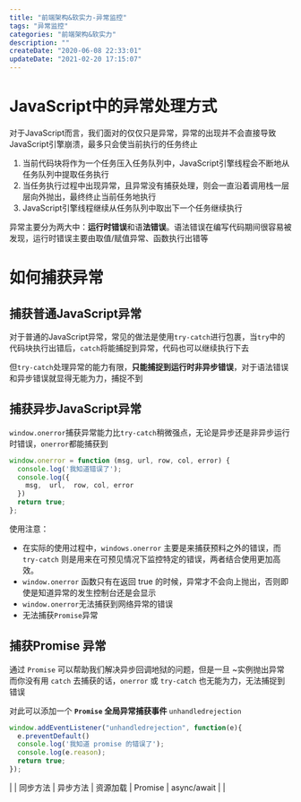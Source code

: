 ```yaml
---
title: "前端架构&软实力-异常监控"
tags: "异常监控"
categories: "前端架构&软实力"
description: ""
createDate: "2020-06-08 22:33:01"
updateDate: "2021-02-20 17:15:07"
---
```



# JavaScript中的异常处理方式

对于JavaScript而言，我们面对的仅仅只是异常，异常的出现并不会直接导致JavaScript引擎崩溃，最多只会使当前执行的任务终止

1. 当前代码块将作为一个任务压入任务队列中，JavaScript引擎线程会不断地从任务队列中提取任务执行
2. 当任务执行过程中出现异常，且异常没有捕获处理，则会一直沿着调用栈一层层向外抛出，最终终止当前任务地执行
3. JavaScript引擎线程继续从任务队列中取出下一个任务继续执行

异常主要分为两大中：**运行时错误**和语**法错误**。语法错误在编写代码期间很容易被发现，运行时错误主要由取值/赋值异常、函数执行出错等

# 如何捕获异常

## 捕获普通JavaScript异常

对于普通的JavaScript异常，常见的做法是使用`try-catch`进行包裹，当`try`中的代码块执行出错后，`catch`将能捕捉到异常，代码也可以继续执行下去

但`try-catch`处理异常的能力有限，**只能捕捉到运行时非异步错误**，对于语法错误和异步错误就显得无能为力，捕捉不到

## 捕获异步JavaScript异常

`window.onerror`捕获异常能力比`try-catch`稍微强点，无论是异步还是非异步运行时错误，`onerror`都能捕获到

``` js
window.onerror = function (msg, url, row, col, error) {
  console.log('我知道错误了');
  console.log({
    msg,  url,  row, col, error
  })
  return true;
};
```

使用注意：

- 在实际的使用过程中，`windows.onerror` 主要是来捕获预料之外的错误，而 `try-catch` 则是用来在可预见情况下监控特定的错误，两者结合使用更加高效。
- `window.onerror` 函数只有在返回 true 的时候，异常才不会向上抛出，否则即使是知道异常的发生控制台还是会显示
- `window.onerror`无法捕获到网络异常的错误
- 无法捕获`Promise`异常

## 捕获**Promise** 异常

通过 `Promise` 可以帮助我们解决异步回调地狱的问题，但是一旦 ~实例抛出异常而你没有用 `catch` 去捕获的话，`onerror` 或 `try-catch` 也无能为力，无法捕捉到错误

对此可以添加一个 **`Promise` 全局异常捕获事件** `unhandledrejection`

```js
window.addEventListener("unhandledrejection", function(e){
  e.preventDefault()
  console.log('我知道 promise 的错误了');
  console.log(e.reason);
  return true;
});
```

|                    | 同步方法 | 异步方法 | 资源加载 | Promise | async/await |
| 